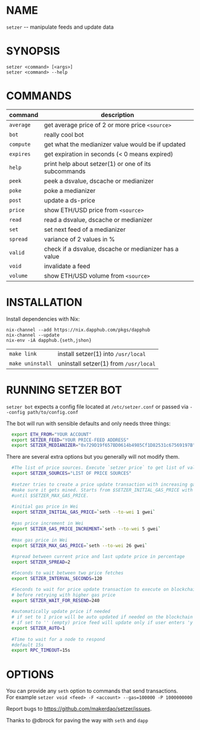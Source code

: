 # NAME
   `setzer` -- manipulate feeds and update data

# SYNOPSIS
   `setzer <command> [<args>]`  
   `setzer <command> --help`

# COMMANDS

  | command    |      description                                           |
  |------------|------------------------------------------------------------|
  |`average`   |      get average price of 2 or more price `<source>`       |
  |`bot`       |      really cool bot                                       |
  |`compute`   |      get what the medianizer value would be if updated     |
  |`expires`   |      get expiration in seconds (< 0 means expired)         |
  |`help`      |      print help about setzer(1) or one of its subcommands  |
  |`peek`      |      peek a dsvalue, dscache or medianizer                 |
  |`poke`      |      poke a medianizer                                     |
  |`post`      |      update a ds-price                                     |
  |`price`     |      show ETH/USD price from `<source>`                    |
  |`read`      |      read a dsvalue, dscache or medianizer                 |
  |`set`       |      set next feed of a medianizer                         |
  |`spread`    |      variance of 2 values in %                             |
  |`valid`     |      check if a dsvalue, dscache or medianizer has a value |
  |`void`      |      invalidate a feed                                     |
  |`volume`    |      show ETH/USD volume from `<source>`                   |


# INSTALLATION

Install dependencies with Nix:

```
nix-channel --add https://nix.dapphub.com/pkgs/dapphub
nix-channel --update
nix-env -iA dapphub.{seth,jshon}
```
   |                |                                        |
   |----------------|----------------------------------------| 
   |`make link`     |  install setzer(1) into `/usr/local`   |  
   |`make uninstall`|  uninstall setzer(1) from `/usr/local` |

# RUNNING SETZER BOT
  `setzer bot` expects a config file located at `/etc/setzer.conf` or
  passed via `--config path/to/config.conf`

  The bot will run with sensible defaults and only needs three things:

```bash
  export ETH_FROM="YOUR ACCOUNT"
  export SETZER_FEED="YOUR PRICE-FEED ADDRESS"
  export SETZER_MEDIANIZER="0x729D19f657BD0614b4985Cf1D82531c67569197B"
```

There are several extra options but you generally will not modify them.
  
```bash
  #The list of price sources. Execute `setzer price` to get list of valid values!
  export SETZER_SOURCES="LIST OF PRICE SOURCES"
  
  #setzer tries to create a price update transaction with increasing gas price to 
  #make sure it gets mined. Starts from $SETZER_INITIAL_GAS_PRICE with $SETZER_GAS_PRICE_INCREMENT 
  #until $SETZER_MAX_GAS_PRICE. 
 
  #initial gas price in Wei
  export SETZER_INITIAL_GAS_PRICE=`seth --to-wei 1 gwei`
  
  #gas price increment in Wei
  export SETZER_GAS_PRICE_INCREMENT=`seth --to-wei 5 gwei`
  
  #max gas price in Wei
  export SETZER_MAX_GAS_PRICE=`seth --to-wei 26 gwei`
  
  #spread between current price and last update price in percentage
  export SETZER_SPREAD=2

  #Seconds to wait between two price fetches
  export SETZER_INTERVAL_SECONDS=120

  #Seconds to wait for price update transaction to execute on blockchain
  # before retrying with higher gas price
  export SETZER_WAIT_FOR_RESEND=240
  
  #automatically update price if needed
  # if set to 1 price will be auto updated if needed on the blockchain
  # if set to '' (empty) price feed will update only if user enters 'y' 
  export SETZER_AUTO=1
  
  #Time to wait for a node to respond
  #default 15s
  export RPC_TIMEOUT=15s
```

# OPTIONS
   You can provide any `seth` option to commands that send transactions.  
   For example `setzer void <feed> -F <account> --gas=100000 -P 1000000000`

Report bugs to <https://github.com/makerdao/setzer/issues>.

Thanks to @dbrock for paving the way with `seth` and `dapp`
